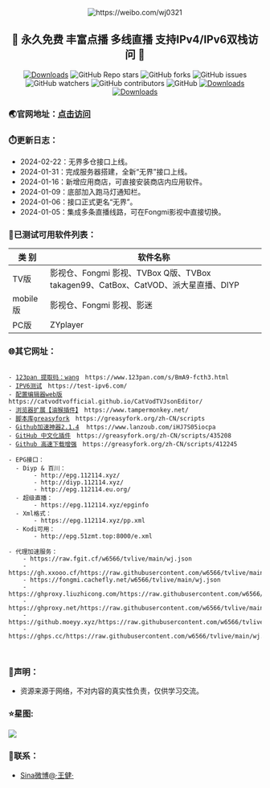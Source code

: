 <p align="center"><img alt="https://weibo.com/wj0321" src="https://cloud.lxweb.cn/f/wgDXH2/wj-logo.png"></p>
<h2 align="center">💎 永久免费 丰富点播 多线直播 支持IPv4/IPv6双栈访问 💎</h2>
<p align="center">
<a href="https://weibo.com/wj0321"><img src="https://img.shields.io/badge/Sina微博-12.3W-red" alt="Downloads" /></a>
<img alt="GitHub Repo stars" src="https://img.shields.io/github/stars/w6566/tvlive?style=flat-square">
<img alt="GitHub forks" src="https://img.shields.io/github/forks/w6566/tvlive?style=flat-square">
<img alt="GitHub issues" src="https://img.shields.io/github/issues/w6566/tvlive?style=flat-square">
<img alt="GitHub watchers" src="https://img.shields.io/github/watchers/w6566/tvlive?style=flat-square">
<img alt="GitHub contributors" src="https://img.shields.io/github/contributors/w6566/tvlive?style=flat-square">
<img alt="GitHub" src="https://img.shields.io/github/license/w6566/tvlive?style=flat-square">
<a href="https://test-ipv6.com/"><img src="https://img.shields.io/badge/IPV6-测试-red" alt="Downloads" /></a>
<a href="http://qm.qq.com/cgi-bin/qm/qr?_wv=1027&k=Do__bHy-HrojxhDoxi1eiwftzRrZr3C6&authKey=sR8srTEppb6xl9DDRQTopqP%2FcU3Swzwa42Oyn35gmllZaZ2HJLgo7mN%2BmmWuR9Nv&noverify=0&group_code=48481548"><img src="https://img.shields.io/badge/QQ群-无界交流-green" alt="Downloads" /></a>

</p>

### 🌏官网地址：[点击访问](w6566.github.io/tvlive/)

### ⏱️更新日志：
- 2024-02-22：无界多仓接口上线。
- 2024-01-31：完成服务器搭建，全新“无界”接口上线。
- 2024-01-16：新增应用商店，可直接安装商店内应用软件。
- 2024-01-09：底部加入跑马灯通知栏。
- 2024-01-06：接口正式更名“无界”。
- 2024-01-05：集成多条直播线路，可在Fongmi影视中直接切换。

### 📝已测试可用软件列表：
<table>
  <thead>
    <tr>
      <th>类 别</th>
      <th>软件名称</th>
    </tr>
  </thead>
  <tbody>
    <tr>
      <td>TV版</td>
      <td>影视仓、Fongmi 影视、TVBox Q版、TVBox takagen99、CatBox、CatVOD、派大星直播、DIYP</td>
    </tr>
  <tr>
      <td>mobile版</td>
      <td>影视仓、Fongmi 影视、影迷</td>
    </tr>
  <tr>
      <td>PC版</td>
      <td>ZYplayer</td>
    </tr>

 
  </tbody>
</table>



### 🌐其它网址：
<pre><code>
- <a href="https://www.123pan.com/s/BmA9-fcth3.html" title="点击访问">123pan 提取码：wang</a>　https://www.123pan.com/s/BmA9-fcth3.html 
- <a href="https://test-ipv6.com/" title="点击访问">IPV6测试</a>　https://test-ipv6.com/ 
- <a href="https://catvodtvofficial.github.io/CatVodTVJsonEditor/" title="点击访问">配置编辑器web版</a>　https://catvodtvofficial.github.io/CatVodTVJsonEditor/
- <a href="https://www.tampermonkey.net/" title="Download">浏览器扩展【油猴插件】</a>　https://www.tampermonkey.net/   
- <a href="https://greasyfork.org/zh-CN/scripts" title="Download">脚本库greasyfork</a>　https://greasyfork.org/zh-CN/scripts   
- <a href="https://www.lanzoub.com/iHJ7S05iocpa" title="解决github打不开、用户头像无法加载、releases无法上传下载、git-clone、git-pull、git-push失败等问题">Github加速神器2.1.4</a>  https://www.lanzoub.com/iHJ7S05iocpa  
- <a href="https://greasyfork.org/zh-CN/scripts/435208" title="GitHub中文化插件，包含人机翻译">GitHub 中文化插件</a>　https://greasyfork.org/zh-CN/scripts/435208   
- <a href="https://greasyfork.org/zh-CN/scripts/412245" title="高速下载 Git Clone/SSH、Release、Raw、Code(ZIP) 等文件、项目列表单文件快捷下载 ">Github 高速下载增强</a>　https://greasyfork.org/zh-CN/scripts/412245   

- EPG接口：
  - Diyp & 百川：
       - http://epg.112114.xyz/
       - http://diyp.112114.xyz/
       - http://epg.112114.eu.org/
  - 超级直播：
       - https://epg.112114.xyz/epginfo
  - Xml格式：
       - https://epg.112114.xyz/pp.xml
  - Kodi可用：
       - http://epg.51zmt.top:8000/e.xml

- 代理加速服务：
    - https://raw.fgit.cf/w6566/tvlive/main/wj.json
    - https://gh.xxooo.cf/https://raw.githubusercontent.com/w6566/tvlive/main/wj.json
    - https://fongmi.cachefly.net/w6566/tvlive/main/wj.json
    - https://ghproxy.liuzhicong.com/https://raw.githubusercontent.com/w6566/tvlive/main/wj.json
    - https://ghproxy.net/https://raw.githubusercontent.com/w6566/tvlive/main/wj.json
    - https://github.moeyy.xyz/https://raw.githubusercontent.com/w6566/tvlive/main/wj.json
    - https://ghps.cc/https://raw.githubusercontent.com/w6566/tvlive/main/wj.json

 
</code></pre>  

     
### 📖声明：
- 资源来源于网络，不对内容的真实性负责，仅供学习交流。

### ⭐星图:

<!-- ![Stargazers over time](https://starchart.cc/w6566/tvlive.svg) -->

<!-- ![Stargazers repo roster for @w6566/tvlive](https://reporoster.com/stars/w6566/tvlive) -->

<!-- ![Star History Chart](https://api.star-history.com/svg?repos=w6566/tvlive&type=Date) -->

<img src="https://api.star-history.com/svg?repos=w6566/tvlive&type=Date" onerror="this.src=&apos;https://starchart.cc/w6566/tvlive.svg&apos;"/>

### 📱联系：
- [Sina微博@·王健·](https://weibo.com/wj0321)
